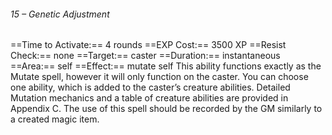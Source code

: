 ###### 15 – Genetic Adjustment
==Time to Activate:== 4 rounds
==EXP Cost:== 3500 XP
==Resist Check:== none
==Target:== caster
==Duration:== instantaneous
==Area:== self
==Effect:== mutate self
This ability functions exactly as the Mutate spell, however it will only function on the caster. You can choose one ability, which is added to the caster’s creature abilities.  Detailed Mutation mechanics and a table of creature abilities are provided in Appendix C.  The use of this spell should be recorded by the GM similarly to a created magic item.
